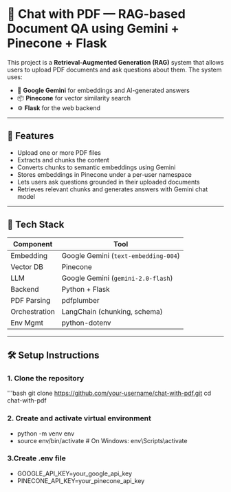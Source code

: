 # 📄 Chat with PDF — RAG-based Document QA using Gemini + Pinecone + Flask

This project is a **Retrieval-Augmented Generation (RAG)** system that allows users to upload PDF documents and ask questions about them. The system uses:

- 🧠 **Google Gemini** for embeddings and AI-generated answers
- 📦 **Pinecone** for vector similarity search
- ⚙️ **Flask** for the web backend

---

## 🚀 Features

- Upload one or more PDF files
- Extracts and chunks the content
- Converts chunks to semantic embeddings using Gemini
- Stores embeddings in Pinecone under a per-user namespace
- Lets users ask questions grounded in their uploaded documents
- Retrieves relevant chunks and generates answers with Gemini chat model

---

## 🧰 Tech Stack

| Component     | Tool |
|---------------|------|
| Embedding     | Google Gemini (`text-embedding-004`) |
| Vector DB     | Pinecone |
| LLM           | Google Gemini (`gemini-2.0-flash`) |
| Backend       | Python + Flask |
| PDF Parsing   | pdfplumber |
| Orchestration | LangChain (chunking, schema) |
| Env Mgmt      | python-dotenv |

---

## 🛠️ Setup Instructions

### 1. Clone the repository
'''bash
git clone https://github.com/your-username/chat-with-pdf.git
cd chat-with-pdf

### 2. Create and activate virtual environment
- python -m venv env
- source env/bin/activate   # On Windows: env\Scripts\activate

### 3.Create .env file
- GOOGLE_API_KEY=your_google_api_key
- PINECONE_API_KEY=your_pinecone_api_key


